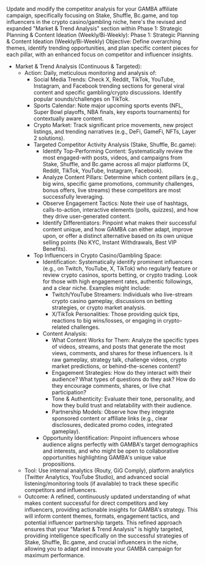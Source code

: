Update and modify the competitor analysis for your GAMBA affiliate campaign, specifically focusing on Stake, Shuffle, Bc.game, and top influencers in the crypto casino/gambling niche, here's the revised and expanded "Market & Trend Analysis" section within Phase 1: Strategic Planning & Content Ideation (Weekly/Bi-Weekly):
Phase 1: Strategic Planning & Content Ideation (Weekly/Bi-Weekly)
Objective: Define overarching themes, identify trending opportunities, and plan specific content pieces for each pillar, with an enhanced focus on competitor and influencer insights.
 * Market & Trend Analysis (Continuous & Targeted):
   * Action: Daily, meticulous monitoring and analysis of:
     * Social Media Trends: Check X, Reddit, TikTok, YouTube, Instagram, and Facebook trending sections for general viral content and specific gambling/crypto discussions. Identify popular sounds/challenges on TikTok.
     * Sports Calendar: Note major upcoming sports events (NFL, Super Bowl playoffs, NBA finals, key esports tournaments) for contextually aware content.
     * Crypto Market: Track significant price movements, new project listings, and trending narratives (e.g., DeFi, GameFi, NFTs, Layer 2 solutions).
     * Targeted Competitor Activity Analysis (Stake, Shuffle, Bc.game):
       * Identify Top-Performing Content: Systematically review the most engaged-with posts, videos, and campaigns from Stake, Shuffle, and Bc.game across all major platforms (X, Reddit, TikTok, YouTube, Instagram, Facebook).
       * Analyze Content Pillars: Determine which content pillars (e.g., big wins, specific game promotions, community challenges, bonus offers, live streams) these competitors are most successfully leveraging.
       * Observe Engagement Tactics: Note their use of hashtags, calls-to-action, interactive elements (polls, quizzes), and how they drive user-generated content.
       * Identify Differentiators: Pinpoint what makes their successful content unique, and how GAMBA can either adapt, improve upon, or offer a distinct alternative based on its own unique selling points (No KYC, Instant Withdrawals, Best VIP Benefits).
     * Top Influencers in Crypto Casino/Gambling Space:
       * Identification: Systematically identify prominent influencers (e.g., on Twitch, YouTube, X, TikTok) who regularly feature or review crypto casinos, sports betting, or crypto trading. Look for those with high engagement rates, authentic followings, and a clear niche. Examples might include:
         * Twitch/YouTube Streamers: Individuals who live-stream crypto casino gameplay, discussions on betting strategies, or crypto market analysis.
         * X/TikTok Personalities: Those providing quick tips, reactions to big wins/losses, or engaging in crypto-related challenges.
       * Content Analysis:
         * What Content Works for Them: Analyze the specific types of videos, streams, and posts that generate the most views, comments, and shares for these influencers. Is it raw gameplay, strategy talk, challenge videos, crypto market predictions, or behind-the-scenes content?
         * Engagement Strategies: How do they interact with their audience? What types of questions do they ask? How do they encourage comments, shares, or live chat participation?
         * Tone & Authenticity: Evaluate their tone, personality, and how they build trust and relatability with their audience.
         * Partnership Models: Observe how they integrate sponsored content or affiliate links (e.g., clear disclosures, dedicated promo codes, integrated gameplay).
       * Opportunity Identification: Pinpoint influencers whose audience aligns perfectly with GAMBA's target demographics and interests, and who might be open to collaborative opportunities highlighting GAMBA's unique value propositions.
   * Tool: Use internal analytics (Routy, GiG Comply), platform analytics (Twitter Analytics, YouTube Studio), and advanced social listening/monitoring tools (if available) to track these specific competitors and influencers.
   * Outcome: A refined, continuously updated understanding of what makes content successful for direct competitors and key influencers, providing actionable insights for GAMBA's strategy. This will inform content themes, formats, engagement tactics, and potential influencer partnership targets.
This refined approach ensures that your "Market & Trend Analysis" is highly targeted, providing intelligence specifically on the successful strategies of Stake, Shuffle, Bc.game, and crucial influencers in the niche, allowing you to adapt and innovate your GAMBA campaign for maximum performance.
